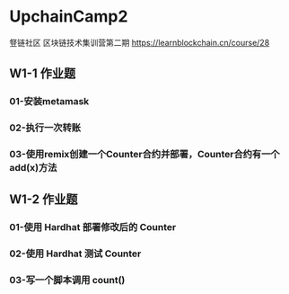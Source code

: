 # UpchainCamp2
豋链社区 区块链技术集训营第二期
https://learnblockchain.cn/course/28

## W1-1 作业题

### 01-安装metamask
### 02-执行一次转账
### 03-使用remix创建一个Counter合约并部署，Counter合约有一个add(x)方法


## W1-2 作业题

### 01-使⽤ Hardhat 部署修改后的 Counter
### 02-使⽤ Hardhat 测试 Counter
### 03-写⼀个脚本调⽤ count()
